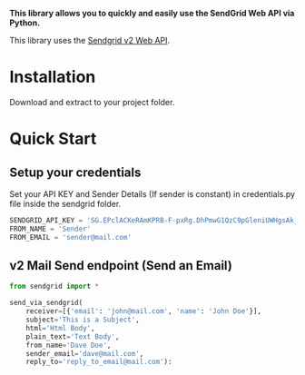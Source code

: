 **This library allows you to quickly and easily use the SendGrid Web API via Python.**

This library uses the [Sendgrid v2 Web API](https://sendgrid.com/docs/API_Reference/Web_API/mail.html).

# Installation
Download and extract to your project folder.

# Quick Start

## Setup your credentials

Set your API KEY and Sender Details (If sender is constant) in credentials.py file inside the sendgrid folder.

```python
SENDGRID_API_KEY = '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'
FROM_NAME = 'Sender'
FROM_EMAIL = 'sender@mail.com'

```

## v2 Mail Send endpoint (Send an Email)

```python
from sendgrid import *

send_via_sendgrid(
    receiver=[{'email': 'john@mail.com', 'name': 'John Doe'}], 
    subject='This is a Subject', 
    html='Html Body',
    plain_text='Text Body', 
    from_name='Dave Doe',
    sender_email='dave@mail.com',
    reply_to='reply_to_email@mail.com'):
```




